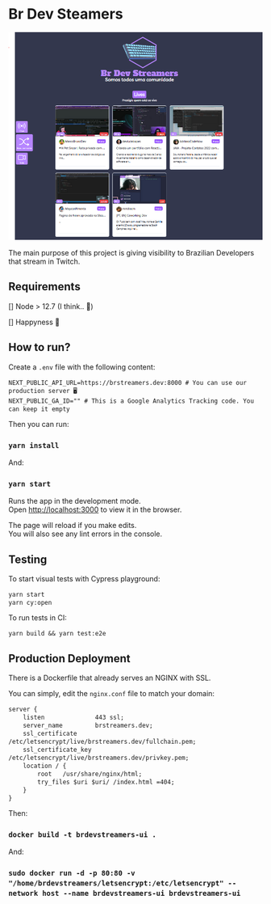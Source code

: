 # Br Dev Steamers

![Preview](/public/preview.png)

The main purpose of this project is giving visibility to Brazilian Developers that stream in Twitch.

## Requirements

[] Node > 12.7 (I think.. 👀)

[] Happyness 🙂

## How to run?

Create a `.env` file with the following content:

```
NEXT_PUBLIC_API_URL=https://brstreamers.dev:8000 # You can use our production server 🖥
NEXT_PUBLIC_GA_ID="" # This is a Google Analytics Tracking code. You can keep it empty
```

Then you can run:

### `yarn install`

And:

### `yarn start`

Runs the app in the development mode.\
Open [http://localhost:3000](http://localhost:3000) to view it in the browser.

The page will reload if you make edits.\
You will also see any lint errors in the console.

## Testing

To start visual tests with Cypress playground:

```
yarn start
yarn cy:open
```

To run tests in CI:

```
yarn build && yarn test:e2e
```

## Production Deployment

There is a Dockerfile that already serves an NGINX with SSL.

You can simply, edit the `nginx.conf` file to match your domain:

```
server {
    listen              443 ssl;
    server_name         brstreamers.dev;
    ssl_certificate     /etc/letsencrypt/live/brstreamers.dev/fullchain.pem;
    ssl_certificate_key /etc/letsencrypt/live/brstreamers.dev/privkey.pem;
    location / {
        root   /usr/share/nginx/html;
        try_files $uri $uri/ /index.html =404;
    }
}
```

Then:

### `docker build -t brdevstreamers-ui .`

And:

### `sudo docker run -d -p 80:80 -v "/home/brdevstreamers/letsencrypt:/etc/letsencrypt" --network host --name brdevstreamers-ui brdevstreamers-ui`
